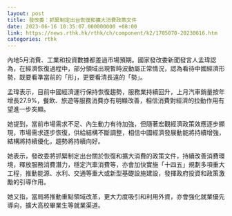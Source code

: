 ```yaml
---
layout: post
title: 發改委：抓緊制定出台恢復和擴大消費政策文件
date: 2023-06-16 10:35:07.000000000 +08:00
link: https://news.rthk.hk/rthk/ch/component/k2/1705070-20230616.htm
categories: rthk
---
```


內地5月消費、工業和投資數據都差過市場預期。國家發改委新聞發言人孟瑋認為，在經濟恢復過程中，部分領域出現暫時波動屬正常情況，認為看待中國經濟形勢，既要看準當前的「形」，更要看清長遠的「勢」。

孟瑋表示，目前中國經濟運行保持恢復趨勢，服務業持續回升，上月汽車銷量按年增長27.9%，餐飲、旅遊等服務消費亦有明顯改善，相信消費對經濟的拉動作用有望進一步突顯。

她提到，當前市場需求不足、內生動力有待加強，但隨著宏觀經濟政策效應逐步顯現，市場需求逐步恢復，供給結構不斷調整，相信中國經濟發展動能將持續增強，結構將持續優化，趨勢將持續向好。

她表示，發改委將抓緊制定出台關於恢復和擴大消費的政策文件，持續改善消費環境，釋放服務消費潛力，穩定汽車消費等，亦會加快實施「十四五」規劃多項重大工程，推動能源、水利、交通等重大或新型基礎設施建設，發揮政府投資和政策激勵的引導作用。

她又指，當局將推動重點領域改革，更大力度吸引和利用外資，亦會強化就業優先導向，擴大高校畢業生等就業渠道。
